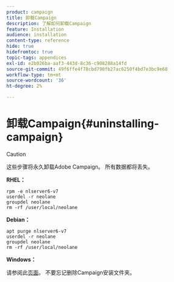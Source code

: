 ```yaml
---
product: campaign
title: 卸载Campaign
description: 了解如何卸载Campaign
feature: Installation
audience: installation
content-type: reference
hide: true
hidefromtoc: true
topic-tags: appendices
exl-id: e2b026ba-aaf3-443d-8c36-c908288a14fd
source-git-commit: 49f6ffe4f78cbd790fb27ac6250f4bd7e3bc9e68
workflow-type: tm+mt
source-wordcount: '36'
ht-degree: 2%

---
```


# 卸载Campaign{#uninstalling-campaign}



>[!CAUTION]
>
>这些步骤将永久卸载Adobe Campaign。 所有数据都将丢失。

**RHEL：**

```
rpm -e nlserver6-v7
userdel -r neolane
groupdel neolane
rm -rf /user/local/neolane
```

**Debian：**

```
apt purge nlserver6-v7
userdel -r neolane
groupdel neolane
rm -rf /user/local/neolane
```

**Windows：**

请参阅此[页面](../../migration/using/migrating-in-windows-for-adobe-campaign-7.md#deleting-and-cleansing-adobe-campaign-previous-version)。 不要忘记删除Campaign安装文件夹。
